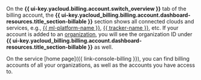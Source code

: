 On the **{{ ui-key.yacloud.billing.account.switch_overview }}** tab of the billing account, the **{{ ui-key.yacloud_billing.billing.account.dashboard-resources.title_section-billable }}** section shows all connected clouds and services, e.g., [{{ ml-platform-name }}](../../datasphere/), [{{ tracker-name }}](../../tracker/), etc. If your account is added to an [organization](../concepts/organization.md), you will see the organization ID under **{{ ui-key.yacloud_billing.billing.account.dashboard-resources.title_section-billable }}** as well.

On the service [home page]({{ link-console-billing }}), you can find billing accounts of all your organizations, as well as the accounts you have access to.
